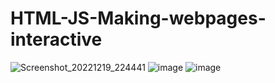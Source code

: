 # HTML-JS-Making-webpages-interactive
![Screenshot_20221219_224441](https://user-images.githubusercontent.com/45193993/208530532-96d86011-8afb-4f08-aa1c-744faeb49899.png)
![image](https://user-images.githubusercontent.com/45193993/208732539-48288590-95c1-4eac-b271-f50f0a6e7bfc.png)
![image](https://user-images.githubusercontent.com/45193993/208919151-12e8c23b-7cf0-4be6-8e6e-e3d316cc2ab4.png)
